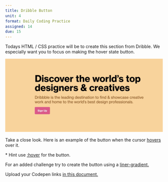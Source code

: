 ```yaml
---
title: Dribble Button
unit: 4
format: Daily Coding Practice
assigned: 14
due: 15
---
```

Todays HTML / CSS practice will be to create this section from Dribble. We especially want you to focus on making the hover state button. 

![](/assets/images/Dribble.png "Dribble screen-cap")

Take a close look. Here is an example of the button when the cursor [hovers ](https://drive.google.com/drive/folders/1iLaKXEXf8teTxvEaiNrJUojOqpPGaYjv)over it. 

\* Hint use [:hover](https://developer.mozilla.org/en-US/docs/Web/CSS/:hover) for the button.

For an added challenge try to create the button using a [liner-gradient.](https://developer.mozilla.org/en-US/docs/Web/CSS/linear-gradient)

Upload your Codepen links [in this document.](https://drive.google.com/drive/folders/1lkjRMEiWDB6qr3FQ7_HK5K-y4sHRFE4k)
